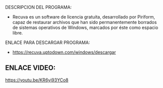 DESCRIPCION DEL PROGRAMA: 
- Recuva es un software de licencia gratuita, desarrollado por Piriform, capaz de restaurar archivos que han sido permanentemente 
  borrados de sistemas operativos de Windows, marcados por éste como espacio libre.

ENLACE PARA DESCARGAR PROGRAMA:
- https://recuva.uptodown.com/windows/descargar

ENLACE VIDEO: 
- 
https://youtu.be/KR6yj93YCo8
